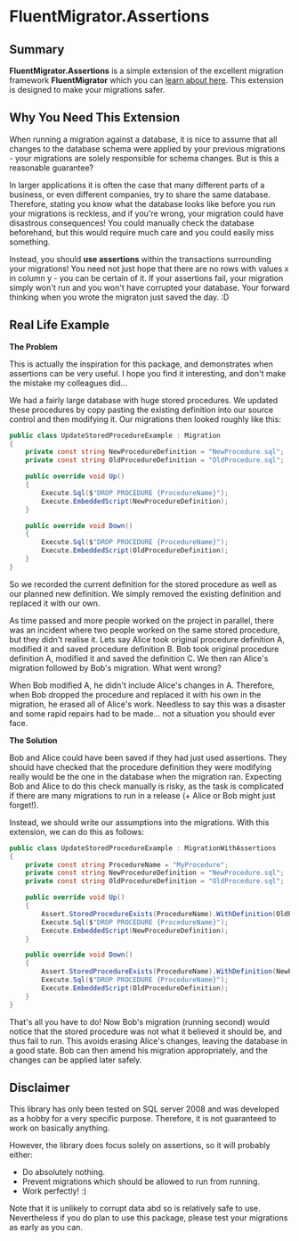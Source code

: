 FluentMigrator.Assertions
======================

Summary
-------

**FluentMigrator.Assertions** is a simple extension of the excellent migration framework **FluentMigrator** which you can [learn about here](https://github.com/schambers/fluentmigrator). This extension is designed to make your migrations safer.

Why You Need This Extension
---------------------------

When running a migration against a database, it is nice to assume that all changes to the database schema were applied by your previous migrations - your migrations are solely responsible for schema changes. But is this a reasonable guarantee?

In larger applications it is often the case that many different parts of a business, or even different companies, try to share the same database. Therefore, stating you know what the database looks like before you run your migrations is reckless, and if you're wrong, your migration could have disastrous consequences! You could manually check the database beforehand, but this would require much care and you could easily miss something.

Instead, you should **use assertions** within the transactions surrounding your migrations! You need not just hope that there are no rows with values x in column y - you can be certain of it. If your assertions fail, your migration simply won't run and you won't have corrupted your database. Your forward thinking when you wrote the migraton just saved the day. :D

Real Life Example
-----------------

**The Problem**

This is actually the inspiration for this package, and demonstrates when assertions can be very useful. I hope you find it interesting, and don't make the mistake my colleagues did...

We had a fairly large database with huge stored procedures. We updated these procedures by copy pasting the existing definition into our source control and then modifying it. Our migrations then looked roughly like this:
```c#
public class UpdateStoredProcedureExample : Migration
{
    private const string NewProcedureDefinition = "NewProcedure.sql";
    private const string OldProcedureDefinition = "OldProcedure.sql";

    public override void Up()
    {
        Execute.Sql($"DROP PROCEDURE {ProcedureName}");
        Execute.EmbeddedScript(NewProcedureDefinition);
    }

    public override void Down()
    {
        Execute.Sql($"DROP PROCEDURE {ProcedureName}");
        Execute.EmbeddedScript(OldProcedureDefinition);
    }
}
```
So we recorded the current definition for the stored procedure as well as our planned new definition. We simply removed the existing definition and replaced it with our own.

As time passed and more people worked on the project in parallel, there was an incident where two people worked on the same stored procedure, but they didn't realise it. Lets say Alice took original procedure definition A, modified it and saved procedure definition B. Bob took original procedure definition A, modified it and saved the definition C. We then ran Alice's migration followed by Bob's migration. What went wrong?

When Bob modified A, he didn't include Alice's changes in A. Therefore, when Bob dropped the procedure and replaced it with his own in the migration, he erased all of Alice's work. Needless to say this was a disaster and some rapid repairs had to be made... not a situation you should ever face.

**The Solution**

Bob and Alice could have been saved if they had just used assertions. They should have checked that the procedure definition they were modifying really would be the one in the database when the migration ran. Expecting Bob and Alice to do this check manually is risky, as the task is complicated if there are many migrations to run in a release (+ Alice or Bob might just forget!).

Instead, we should write our assumptions into the migrations. With this extension, we can do this as follows:
```c#
public class UpdateStoredProcedureExample : MigrationWithAssertions
{
    private const string ProcedureName = "MyProcedure";
    private const string NewProcedureDefinition = "NewProcedure.sql";
    private const string OldProcedureDefinition = "OldProcedure.sql";

    public override void Up()
    {
        Assert.StoredProcedureExists(ProcedureName).WithDefinition(OldProcedureDefinition);
        Execute.Sql($"DROP PROCEDURE {ProcedureName}");
        Execute.EmbeddedScript(NewProcedureDefinition);
    }

    public override void Down()
    {
        Assert.StoredProcedureExists(ProcedureName).WithDefinition(NewProcedureDefinition);
        Execute.Sql($"DROP PROCEDURE {ProcedureName}");
        Execute.EmbeddedScript(OldProcedureDefinition);
    }
}
```
That's all you have to do! Now Bob's migration (running second) would notice that the stored procedure was not what it believed it should be, and thus fail to run. This avoids erasing Alice's changes, leaving the database in a good state. Bob can then amend his migration appropriately, and the changes can be applied later safely.

Disclaimer
----------

This library has only been tested on SQL server 2008 and was developed as a hobby for a very specific purpose. Therefore, it is not guaranteed to work on basically anything.

However, the library does focus solely on assertions, so it will probably either:
* Do absolutely nothing.
* Prevent migrations which should be allowed to run from running.
* Work perfectly! :)

Note that it is unlikely to corrupt data abd so is relatively safe to use. Nevertheless if you do plan to use this package, please test your migrations as early as you can.
